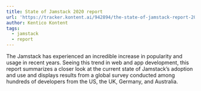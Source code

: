 ```yaml
---
title: State of Jamstack 2020 report
url: 'https://tracker.kontent.ai/942894/the-state-of-jamstack-report-2020'
author: Kentico Kontent
tags:
  - jamstack
  - report
---
```

The Jamstack has experienced an incredible increase in popularity and usage in recent years. Seeing this trend in web and app development, this report summarizes a closer look at the current state of Jamstack’s adoption and use and displays results from a global survey conducted among hundreds of developers from the US, the UK, Germany, and Australia.
